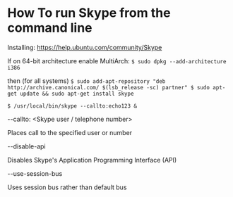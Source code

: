 How To run Skype from the command line
=====================================

Installing:
https://help.ubuntu.com/community/Skype

If on 64-bit architecture enable MultiArch:
`$ sudo dpkg --add-architecture i386`

then (for all systems)
`
$ sudo add-apt-repository "deb http://archive.canonical.com/ $(lsb_release -sc) partner"
$ sudo apt-get update && sudo apt-get install skype
`


`
$ /usr/local/bin/skype --callto:echo123 &
`

--callto: <Skype user / telephone number>
	

Places call to the specified user or number

--disable-api
	

Disables Skype's Application Programming Interface (API)

--use-session-bus
	

Uses session bus rather than default bus
